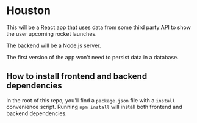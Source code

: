 # Houston

This will be a React app that uses data from some third party API to show the user
upcoming rocket launches. 

The backend will be a Node.js server. 

The first version of the app won't need to persist data in a database. 

## How to install frontend and backend dependencies

In the root of this repo, you'll find a `package.json` file with a `install` convenience script. Running `npm install` will install both frontend and backend dependencies.  
